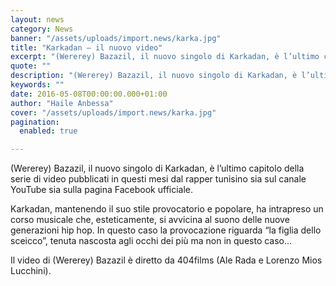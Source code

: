 ```yaml
---
layout: news
category: News
banner: "/assets/uploads/import.news/karka.jpg"
title: "Karkadan – il nuovo video"
excerpt: "(Wererey) Bazazil, il nuovo singolo di Karkadan, è l’ultimo capitolo della serie di video pubblicati in questi mesi dal rapper tunisino sia sul canale YouTube sia sulla pagina Facebook ufficiale. Karkadan, mantenendo il suo stile provocatorio e popolare, ha intrapreso un corso musicale che, esteticamente, si avvicina al suono delle nuove generazioni hip hop. In [&hellip"
quote: ""
description: "(Wererey) Bazazil, il nuovo singolo di Karkadan, è l’ultimo capitolo della serie di video pubblicati in questi mesi dal rapper tunisino sia sul canale YouTube sia sulla pagina Facebook ufficiale. Karkadan, mantenendo il suo stile provocatorio e popolare, ha intrapreso un corso musicale che, esteticamente, si avvicina al suono delle nuove generazioni hip hop. In [&hellip"
keywords: ""
date: 2016-05-08T00:00:00.000+01:00
author: "Haile Anbessa"
cover: "/assets/uploads/import.news/karka.jpg"
pagination:
  enabled: true

---
```


  
(Wererey) Bazazil, il nuovo singolo di Karkadan, è l’ultimo capitolo della serie di video pubblicati in questi mesi dal rapper tunisino sia sul canale YouTube sia sulla pagina Facebook ufficiale.

Karkadan, mantenendo il suo stile provocatorio e popolare, ha intrapreso un corso musicale che, esteticamente, si avvicina al suono delle nuove generazioni hip hop. In questo caso la provocazione riguarda “la figlia dello sceicco”, tenuta nascosta agli occhi dei più ma non in questo caso…

Il video di (Wererey) Bazazil è diretto da 404films (Ale Rada e Lorenzo Mios Lucchini).